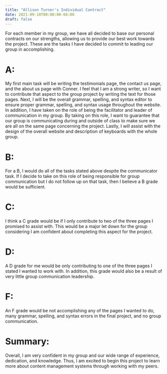 ```yaml
---
title: "Allison Turner's Individual Contract"
date: 2021-09-18T00:00:00-04:00
draft: false
---
```


For each member in my group, we have all decided to base our personal contracts on our strengths, allowing us to provide our best work towards the project. These are the tasks I have decided to commit to leading our group in accomplishing. 
# A:
My first main task will be writing the testimonials page, the contact us page, and the about us page with Conner. I feel that I am a strong writer, so I want to contribute that aspect to the group project by writing the text for those pages. Next, I will be the overall grammar, spelling, and syntax editor to ensure proper grammar, spelling, and syntax usage throughout the website. In addition, I have taken on the role of being the facilitator and leader of communication in my group. By taking on this role, I want to guarantee that our group is communicating during and outside of class to make sure we are all on the same page concerning the project. Lastly, I will assist with the design of the overall website and description of keyboards with the whole group. 
# B:
For a B, I would do all of the tasks stated above despite the communicator task. If I decide to take on this role of being responsible for group communication but I do not follow up on that task, then I believe a B grade would be sufficient.
# C:
I think a C grade would be if I only contribute to two of the three pages I promised to assist with. This would be a major let down for the group considering I am confident about completing this aspect for the project.
# D:
A D grade for me would be only contributing to one of the three pages I stated I wanted to work with. In addition, this grade would also be a result of very little group communication leadership.
# F:
An F grade would be not accomplishing any of the pages I wanted to do, many grammar, spelling, and syntax errors in the final project, and no group communication. 

# Summary:
Overall, I am very confident in my group and our wide range of experience, dedication, and knowledge. Thus, I am excited to begin this project to learn more about content management systems through working with my peers. 
